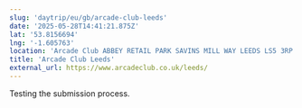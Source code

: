 ```yaml
---
slug: 'daytrip/eu/gb/arcade-club-leeds'
date: '2025-05-28T14:41:21.875Z'
lat: '53.8156694'
lng: '-1.605763'
location: 'Arcade Club ABBEY RETAIL PARK SAVINS MILL WAY LEEDS LS5 3RP'
title: 'Arcade Club Leeds'
external_url: https://www.arcadeclub.co.uk/leeds/
---
```

Testing the submission process.